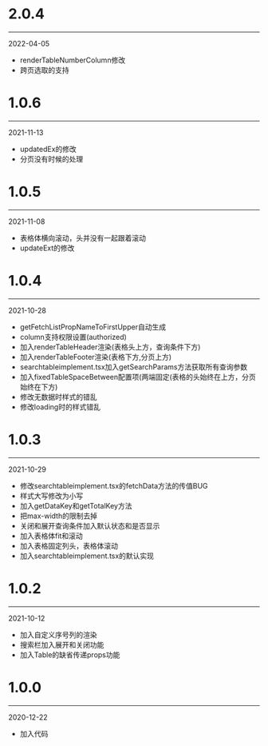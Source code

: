 # 2.0.4

***

2022-04-05

* renderTableNumberColumn修改
* 跨页选取的支持

# 1.0.6

***

2021-11-13

* updatedEx的修改
* 分页没有时候的处理

# 1.0.5

***

2021-11-08

* 表格体横向滚动，头并没有一起跟着滚动
* updateExt的修改

# 1.0.4

***

2021-10-28

* getFetchListPropNameToFirstUpper自动生成
* column支持权限设置(authorized)
* 加入renderTableHeader渲染(表格头上方，查询条件下方)
* 加入renderTableFooter渲染(表格下方,分页上方)
* searchtableimplement.tsx加入getSearchParams方法获取所有查询参数
* 加入fixedTableSpaceBetween配置项(两端固定(表格的头始终在上方，分页始终在下方)
* 修改无数据时样式的错乱
* 修改loading时的样式错乱

# 1.0.3

***

2021-10-29

* 修改searchtableimplement.tsx的fetchData方法的传值BUG
* 样式大写修改为小写
* 加入getDataKey和getTotalKey方法
* 把max-width的限制去掉
* 关闭和展开查询条件加入默认状态和是否显示
* 加入表格体fit和滚动
* 加入表格固定列头，表格体滚动
* 加入searchtableimplement.tsx的默认实现

# 1.0.2

***

2021-10-12

* 加入自定义序号列的渲染
* 搜索栏加入展开和关闭功能
* 加入Table的缺省传递props功能

# 1.0.0

***

2020-12-22

* 加入代码
